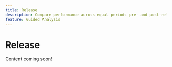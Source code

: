 ```yaml
---
title: Release
description: Compare performance across equal periods pre- and post-release.
feature: Guided Analysis
---
```

# Release

Content coming soon!
